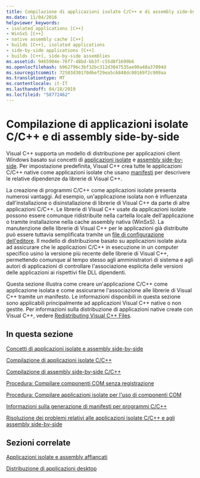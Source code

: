 ```yaml
---
title: Compilazione di applicazioni isolate C/C++ e di assembly side-by-side
ms.date: 11/04/2016
helpviewer_keywords:
- isolated applications [C++]
- WinSxS [C++]
- native assembly cache [C++]
- builds [C++], isolated applications
- side-by-side applications [C++]
- builds [C++], side-by-side assemblies
ms.assetid: 9465904e-76f7-48bd-bb3f-c55d8f1699b6
ms.openlocfilehash: b962796c3bf32bc312d3047535ae90a40a37094d
ms.sourcegitcommit: 72583d30170d6ef29ea5c6848dc00169f2c909aa
ms.translationtype: MT
ms.contentlocale: it-IT
ms.lasthandoff: 04/18/2019
ms.locfileid: "58772462"
---
```

# <a name="building-cc-isolated-applications-and-side-by-side-assemblies"></a>Compilazione di applicazioni isolate C/C++ e di assembly side-by-side

Visual C++ supporta un modello di distribuzione per applicazioni client Windows basato sui concetti di [applicazioni isolate](/windows/desktop/SbsCs/isolated-applications) e [assembly side-by-side](/windows/desktop/SbsCs/about-side-by-side-assemblies-). Per impostazione predefinita, Visual C++ crea tutte le applicazioni C/C++ native come applicazioni isolate che usano [manifesti](/windows/desktop/sbscs/manifests) per descrivere le relative dipendenze da librerie di Visual C++.

La creazione di programmi C/C++ come applicazioni isolate presenta numerosi vantaggi. Ad esempio, un'applicazione isolata non è influenzata dall'installazione o disinstallazione di librerie di Visual C++ da parte di altre applicazioni C/C++. Le librerie di Visual C++ usate da applicazioni isolate possono essere comunque ridistribuite nella cartella locale dell'applicazione o tramite installazione nella cache assembly nativa (WinSxS). La manutenzione delle librerie di Visual C++ per le applicazioni già distribuite può essere tuttavia semplificata tramite un [file di configurazione dell'editore](/windows/desktop/SbsCs/publisher-configuration). Il modello di distribuzione basato su applicazioni isolate aiuta ad assicurare che le applicazioni C/C++ in esecuzione in un computer specifico usino la versione più recente delle librerie di Visual C++, permettendo comunque al tempo stesso agli amministratori di sistema e agli autori di applicazioni di controllare l'associazione esplicita delle versioni delle applicazioni ai rispettivi file DLL dipendenti.

Questa sezione illustra come creare un'applicazione C/C++ come applicazione isolata e come assicurarne l'associazione alle librerie di Visual C++ tramite un manifesto. Le informazioni disponibili in questa sezione sono applicabili principalmente ad applicazioni Visual C++ native o non gestite. Per informazioni sulla distribuzione di applicazioni native create con Visual C++, vedere [Redistributing Visual C++ Files](../windows/redistributing-visual-cpp-files.md).

## <a name="in-this-section"></a>In questa sezione

[Concetti di applicazioni isolate e assembly side-by-side](concepts-of-isolated-applications-and-side-by-side-assemblies.md)

[Compilazione di applicazioni isolate C/C++](building-c-cpp-isolated-applications.md)

[Compilazione di assembly side-by-side C/C++](building-c-cpp-side-by-side-assemblies.md)

[Procedura: Compilare componenti COM senza registrazione](how-to-build-registration-free-com-components.md)

[Procedura: Compilare applicazioni isolate per l'uso di componenti COM](how-to-build-isolated-applications-to-consume-com-components.md)

[Informazioni sulla generazione di manifesti per programmi C/C++](understanding-manifest-generation-for-c-cpp-programs.md)

[Risoluzione dei problemi relativi alle applicazioni isolate C/C++ e agli assembly side-by-side](troubleshooting-c-cpp-isolated-applications-and-side-by-side-assemblies.md)

## <a name="related-sections"></a>Sezioni correlate

[Applicazioni isolate e assembly affiancati](/windows/desktop/SbsCs/isolated-applications-and-side-by-side-assemblies-portal)

[Distribuzione di applicazioni desktop](../windows/deploying-native-desktop-applications-visual-cpp.md)